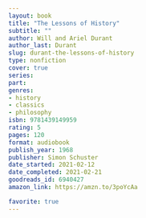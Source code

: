 ```yaml
---
layout: book
title: "The Lessons of History"
subtitle: ""
author: Will and Ariel Durant
author_last: Durant
slug: durant-the-lessons-of-history
type: nonfiction
cover: true
series: 
part: 
genres:
- history
- classics
- philosophy
isbn: 9781439149959
rating: 5
pages: 120
format: audiobook
publish_year: 1968
publisher: Simon Schuster
date_started: 2021-02-12
date_completed: 2021-02-21
goodreads_id: 6940427
amazon_link: https://amzn.to/3poYcAa

favorite: true
---
```

